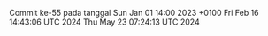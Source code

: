 Commit ke-55 pada tanggal Sun Jan 01 14:00 2023 +0100
Fri Feb 16 14:43:06 UTC 2024
Thu May 23 07:24:13 UTC 2024
